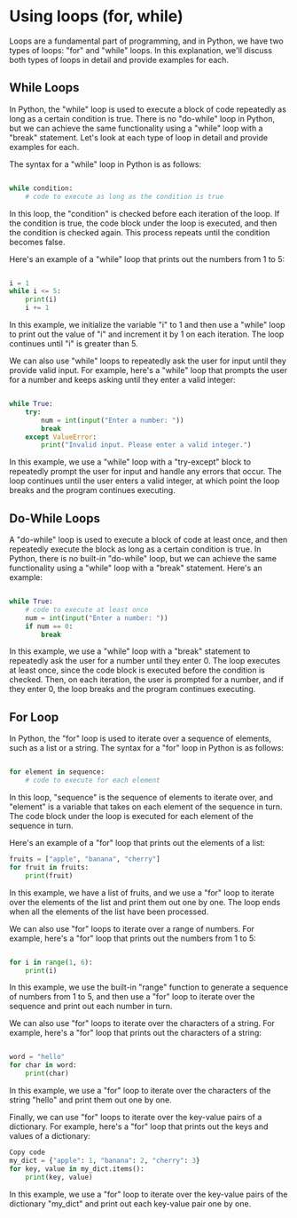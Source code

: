 # Using loops (for, while)

Loops are a fundamental part of programming, and in Python, we have two types of loops: "for" and "while" loops. 
In this explanation, we'll discuss both types of loops in detail and provide examples for each.

 ## While Loops
 In Python, the "while" loop is used to execute a block of code repeatedly as long as a certain condition is true. There is no "do-while" loop in Python, 
 but we can achieve the same functionality using a "while" loop with a "break" statement. Let's look at each type of loop in detail and provide examples for each.


The syntax for a "while" loop in Python is as follows:

```python

while condition:
    # code to execute as long as the condition is true
```
In this loop, the "condition" is checked before each iteration of the loop. If the condition is true, the code block under the loop is executed, and 
then the condition is checked again. This process repeats until the condition becomes false.

Here's an example of a "while" loop that prints out the numbers from 1 to 5:

```python

i = 1
while i <= 5:
    print(i)
    i += 1
```
In this example, we initialize the variable "i" to 1 and then use a "while" loop to print out the value of "i" and increment it by 1 on each iteration. 
The loop continues until "i" is greater than 5.

We can also use "while" loops to repeatedly ask the user for input until they provide valid input. For example, here's a "while" loop that prompts the user 
for a number and keeps asking until they enter a valid integer:

```python

while True:
    try:
        num = int(input("Enter a number: "))
        break
    except ValueError:
        print("Invalid input. Please enter a valid integer.")
```
In this example, we use a "while" loop with a "try-except" block to repeatedly prompt the user for input and handle any errors that occur. 
The loop continues until the user enters a valid integer, at which point the loop breaks and the program continues executing.

## Do-While Loops
A "do-while" loop is used to execute a block of code at least once, and then repeatedly execute the block as long as a certain condition is true. 
In Python, there is no built-in "do-while" loop, but we can achieve the same functionality using a "while" loop with a "break" statement. Here's an example:

```python

while True:
    # code to execute at least once
    num = int(input("Enter a number: "))
    if num == 0:
        break
```
In this example, we use a "while" loop with a "break" statement to repeatedly ask the user for a number until they enter 0.
The loop executes at least once, since the code block is executed before the condition is checked. Then, on each iteration, the user is prompted for a number, 
and if they enter 0, the loop breaks and the program continues executing.


## For Loop

In Python, the "for" loop is used to iterate over a sequence of elements, such as a list or a string. The syntax for a "for" loop in Python is as follows:

```python

for element in sequence:
    # code to execute for each element
```
In this loop, "sequence" is the sequence of elements to iterate over, and "element" is a variable that takes on each element of the sequence in turn. 
The code block under the loop is executed for each element of the sequence in turn.

Here's an example of a "for" loop that prints out the elements of a list:

```python
fruits = ["apple", "banana", "cherry"]
for fruit in fruits:
    print(fruit)
```
In this example, we have a list of fruits, and we use a "for" loop to iterate over the elements of the list and print them out one by one.
The loop ends when all the elements of the list have been processed.

We can also use "for" loops to iterate over a range of numbers. For example, here's a "for" loop that prints out the numbers from 1 to 5:

```python

for i in range(1, 6):
    print(i)
```
In this example, we use the built-in "range" function to generate a sequence of numbers from 1 to 5, and then use a "for" loop to iterate over the sequence 
and print out each number in turn.

We can also use "for" loops to iterate over the characters of a string. For example, here's a "for" loop that prints out the characters of a string:

```python

word = "hello"
for char in word:
    print(char)
```
In this example, we use a "for" loop to iterate over the characters of the string "hello" and print them out one by one.

Finally, we can use "for" loops to iterate over the key-value pairs of a dictionary. For example, here's a "for" loop that prints out the keys and values 
of a dictionary:

```python
Copy code
my_dict = {"apple": 1, "banana": 2, "cherry": 3}
for key, value in my_dict.items():
    print(key, value)
```
In this example, we use a "for" loop to iterate over the key-value pairs of the dictionary "my_dict" and print out each key-value pair one by one.
